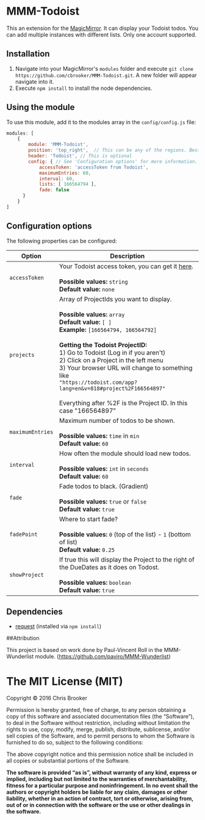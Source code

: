 # MMM-Todoist
This an extension for the [MagicMirror](https://github.com/MichMich/MagicMirror). It can display your Todoist todos. You can add multiple instances with different lists. Only one account supported.

## Installation
1. Navigate into your MagicMirror's `modules` folder and execute `git clone https://github.com/cbrooker/MMM-Todoist.git`. A new folder will appear navigate into it.
2. Execute `npm install` to install the node dependencies.

## Using the module

To use this module, add it to the modules array in the `config/config.js` file:
````javascript
modules: [
	{
		module: 'MMM-Todoist',
		position: 'top_right',	// This can be any of the regions. Best results in left or right regions.
		header: 'Todoist', // This is optional
		config: { // See 'Configuration options' for more information.
          	accessToken: 'accessToken from Todoist',
			maximumEntries: 60,
			interval: 60,
			lists: [ 166564794 ],
			fade: false
      }
	}
]
````

## Configuration options

The following properties can be configured:


<table width="100%">
	<!-- why, markdown... -->
	<thead>
		<tr>
			<th>Option</th>
			<th width="100%">Description</th>
		</tr>
	<thead>
	<tbody>
		<tr>
			<td><code>accessToken</code></td>
			<td>Your Todoist access token, you can get it <a href="https://developer.todoist.com/appconsole.html">here</a>.<br>
				<br><b>Possible values:</b> <code>string</code>
				<br><b>Default value:</b> <code>none</code>
			</td>
		</tr>
		<tr>
			<td><code>projects</code></td>
			<td>
				Array of ProjectIds you want to display. <br>
				<br><b>Possible values:</b> <code>array</code>
				<br><b>Default value:</b> <code>[ ]</code>
				<br><b>Example:</b> <code>[166564794, 166564792]</code>
				<br>
				<br>
				<b>Getting the Todoist ProjectID:</b><br>
				1) Go to Todoist (Log in if you aren't)<br>
				2) Click on a Project in the left menu<br>
				3) Your browser URL will change to something like<br> <code>"https://todoist.com/app?lang=en&v=818#project%2F166564897"</code><br><br>
				Everything after %2F is the Project ID. In this case "166564897"
			</td>
		</tr>
		<tr>
			<td><code>maximumEntries</code></td>
			<td>Maximum number of todos to be shown.<br>
				<br><b>Possible values:</b> <code>time</code> in <code>min</code>
				<br><b>Default value:</b> <code>60</code>
			</td>
		</tr>
		<tr>
			<td><code>interval</code></td>
			<td>How often the module should load new todos.<br>
				<br><b>Possible values:</b> <code>int</code> in <code>seconds</code>
				<br><b>Default value:</b> <code>60</code>
			</td>
		</tr>
		<tr>
			<td><code>fade</code></td>
			<td>Fade todos to black. (Gradient)<br>
				<br><b>Possible values:</b> <code>true</code> or <code>false</code>
				<br><b>Default value:</b> <code>true</code>
			</td>
		</tr>
		<tr>
			<td><code>fadePoint</code></td>
			<td>Where to start fade?<br>
				<br><b>Possible values:</b> <code>0</code> (top of the list) - <code>1</code> (bottom of list)
				<br><b>Default value:</b> <code>0.25</code>
			</td>
		</tr>
		<tr>
			<td><code>showProject</code></td>
			<td>If true this will display the Project to the right of the DueDates as it does on Todost.<br>
				<br><b>Possible values:</b> <code>boolean</code>
				<br><b>Default value:</b> <code>true</code>
			</td>
		</tr>
	</tbody>
</table>

## Dependencies
- [request](https://www.npmjs.com/package/request) (installed via `npm install`)


##Attribution

This project is based on work done by Paul-Vincent Roll in the MMM-Wunderlist module. (https://github.com/paviro/MMM-Wunderlist)


The MIT License (MIT)
=====================

Copyright © 2016 Chris Brooker

Permission is hereby granted, free of charge, to any person
obtaining a copy of this software and associated documentation
files (the “Software”), to deal in the Software without
restriction, including without limitation the rights to use,
copy, modify, merge, publish, distribute, sublicense, and/or sell
copies of the Software, and to permit persons to whom the
Software is furnished to do so, subject to the following
conditions:

The above copyright notice and this permission notice shall be
included in all copies or substantial portions of the Software.

**The software is provided “as is”, without warranty of any kind, express or implied, including but not limited to the warranties of merchantability, fitness for a particular purpose and noninfringement. In no event shall the authors or copyright holders be liable for any claim, damages or other liability, whether in an action of contract, tort or otherwise, arising from, out of or in connection with the software or the use or other dealings in the software.**

